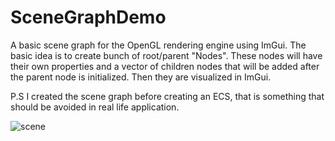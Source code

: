 # SceneGraphDemo
A basic scene graph for the OpenGL rendering engine using ImGui. The basic idea is to create bunch of root/parent "Nodes". These nodes will have their own properties and a vector of children nodes that will be added after the parent node is initialized. Then they are visualized in ImGui.

P.S I created the scene graph before creating an ECS, that is something that should be avoided in real life application.



![scene](https://user-images.githubusercontent.com/69974236/228007582-7067c967-824f-4088-9452-ef2520fc206c.gif)
